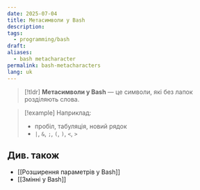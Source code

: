 ```yaml
---
date: 2025-07-04
title: Метасимволи у Bash
description: 
tags:
  - programming/bash
draft: 
aliases:
  - bash metacharacter
permalink: bash-metacharacters
lang: uk
---
```



> [!tldr]
> **Метасимволи у Bash** — це символи, які без лапок розділяють слова.

> [!example] Наприклад:
>
> - пробіл, табуляція, новий рядок
> - `|`, `&`, `;`, `(`, `)`, `<`, `>`


## Див. також

- [[Розширення параметрів у Bash]]
- [[Змінні у Bash]]